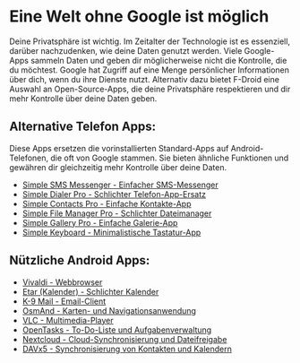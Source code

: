 # Eine Welt ohne Google ist m&ouml;glich

Deine Privatsph&auml;re ist wichtig. Im Zeitalter der Technologie ist es essenziell, dar&uuml;ber nachzudenken, wie deine Daten genutzt werden. Viele Google-Apps sammeln Daten und geben dir m&ouml;glicherweise nicht die Kontrolle, die du m&ouml;chtest. Google hat Zugriff auf eine Menge pers&ouml;nlicher Informationen &uuml;ber dich, wenn du ihre Dienste nutzt. Alternativ dazu bietet F-Droid eine Auswahl an Open-Source-Apps, die deine Privatsph&auml;re respektieren und dir mehr Kontrolle &uuml;ber deine Daten geben.
        
## Alternative Telefon Apps:

Diese Apps ersetzen die vorinstallierten Standard-Apps auf Android-Telefonen, die oft von Google stammen. Sie bieten &auml;hnliche Funktionen und gew&auml;hren dir gleichzeitig mehr Kontrolle &uuml;ber deine Daten.
        
- [Simple SMS Messenger - Einfacher SMS-Messenger](https://f-droid.org/packages/com.simplemobiletools.messaging.pro/)
- [Simple Dialer Pro - Schlichter Telefon-App-Ersatz](https://f-droid.org/packages/com.simplemobiletools.dialer.pro/)
- [Simple Contacts Pro - Einfache Kontakte-App](https://f-droid.org/packages/com.simplemobiletools.contacts.pro/)
- [Simple File Manager Pro - Schlichter Dateimanager](https://f-droid.org/packages/com.simplemobiletools.filemanager.pro/)
- [Simple Gallery Pro - Einfache Galerie-App](https://f-droid.org/packages/com.simplemobiletools.gallery.pro/)
- [Simple Keyboard - Minimalistische Tastatur-App](https://f-droid.org/packages/rkr.simplekeyboard.inputmethod/)

## Nützliche Android Apps:

- [Vivaldi - Webbrowser](https://f-droid.org/packages/com.vivaldi.browser/)
- [Etar (Kalender) - Schlichter Kalender](https://f-droid.org/packages/ws.xsoh.etar/)
- [K-9 Mail - Email-Client](https://f-droid.org/packages/com.fsck.k9/)
- [OsmAnd - Karten- und Navigationsanwendung](https://f-droid.org/packages/net.osmand.plus/)
- [VLC - Multimedia-Player](https://f-droid.org/packages/org.videolan.vlc/)
- [OpenTasks - To-Do-Liste und Aufgabenverwaltung](https://f-droid.org/packages/org.dmfs.tasks/)
- [Nextcloud - Cloud-Synchronisierung und Dateifreigabe](https://f-droid.org/packages/com.nextcloud.client/)
- [DAVx5 - Synchronisierung von Kontakten und Kalendern](https://f-droid.org/packages/at.bitfire.davdroid/)

        